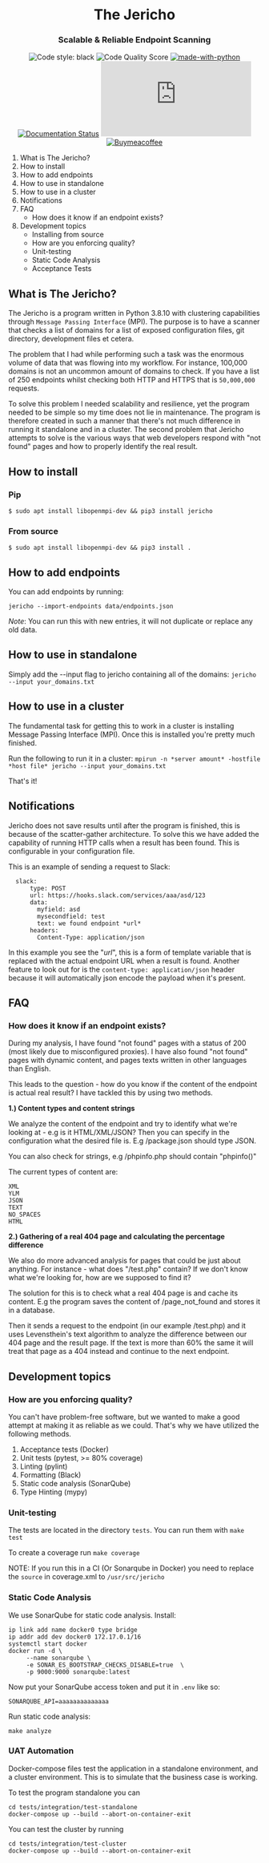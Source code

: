 <div align="center">
<h1>The Jericho</h1>
<h3>Scalable & Reliable Endpoint Scanning</h3>

![Code style: black](https://img.shields.io/badge/code%20style-black-000000.svg)
![Code Quality Score](https://www.code-inspector.com/project/29496/score/svg)
[![made-with-python](https://img.shields.io/badge/Made%20with-Python-1f425f.svg)](https://www.python.org/)
[![Documentation Status](https://readthedocs.org/projects/ansicolortags/badge/?version=latest)](http://ansicolortags.readthedocs.io/?badge=latest)
[![GitHub stars](https://badgen.net/github/stars/Naereen/Strapdown.js)](https://GitHub.com/Naereen/StrapDown.js/stargazers/)
[![Buymeacoffee](https://badgen.net/badge/icon/buymeacoffee?icon=buymeacoffee&label)](https://https://www.buymeacoffee.com/)
</div>

1. What is The Jericho?
2. How to install
3. How to add endpoints
4. How to use in standalone
5. How to use in a cluster
6. Notifications
7. FAQ
   - How does it know if an endpoint exists?
8. Development topics
   - Installing from source
   - How are you enforcing quality?
   - Unit-testing
   - Static Code Analysis
   - Acceptance Tests

## What is The Jericho?

The Jericho is a program written in Python 3.8.10 with clustering capabilities through
```Message Passing Interface``` (MPI). The purpose is to have a scanner that checks a list of
domains for a list of exposed configuration files, git directory, development files et cetera.

The problem that I had while performing such a task was the enormous volume of data that was
flowing into my workflow. For instance, 100,000 domains is not an uncommon amount of domains
to check. If you have a list of 250 endpoints whilst checking both HTTP and HTTPS that is 
```50,000,000``` requests.

To solve this problem I needed scalability and resilience, yet the program
needed to be simple so my time does not lie in maintenance. The program is therefore created in
such a manner that there's not much difference in running it standalone and in a cluster. 
The second problem that Jericho attempts to solve is the various ways that web developers
respond with "not found" pages and how to properly identify the real result.

## How to install

### Pip

```$ sudo apt install libopenmpi-dev && pip3 install jericho```

### From source

```$ sudo apt install libopenmpi-dev && pip3 install .```

## How to add endpoints

You can add endpoints by running:

```jericho --import-endpoints data/endpoints.json```

*Note*: You can run this with new entries, it will not duplicate or replace any old data.

## How to use in standalone

Simply add the --input flag to jericho containing all of the domains:
```jericho --input your_domains.txt```

## How to use in a cluster

The fundamental task for getting this to work in a cluster is installing
Message Passing Interface (MPI). Once this is installed you're pretty much finished.

Run the following to run it in a cluster:
```mpirun -n *server amount* -hostfile *host file* jericho --input your_domains.txt```

That's it!

## Notifications

Jericho does not save results until after the program is finished, this is because of the
scatter-gather architecture. To solve this we have added the capability of running HTTP calls when a result
has been found. This is configurable in your configuration file.

This is an example of sending a request to Slack:

```notifications:
  slack:
      type: POST
      url: https://hooks.slack.com/services/aaa/asd/123
      data:
        myfield: asd
        mysecondfield: test
        text: we found endpoint *url*
      headers:
        Content-Type: application/json
```


In this example you see the "*url*", this is a form of template variable that is replaced with the actual endpoint URL
when a result is found. Another feature to look out for is the ```content-type: application/json``` header because it will
automatically json encode the payload when it's present.

## FAQ

### How does it know if an endpoint exists?

During my analysis, I have found "not found" pages with a status of 200
(most likely due to misconfigured proxies). I have also found "not found" pages with dynamic content, and pages texts
written in other languages than English.

This leads to the question - how do you know if the content of the endpoint is actual real result?
I have tackled this by using two methods.

**1.) Content types and content strings**

We analyze the content of the endpoint and try to identify what we're looking at - e.g is it HTML/XML/JSON?
Then you can specify in the configuration what the desired file is. E.g /package.json should type JSON.

You can also check for strings, e.g /phpinfo.php should contain "phpinfo()"

The current types of content are:

```
XML
YLM
JSON
TEXT
NO_SPACES
HTML
```

**2.) Gathering of a real 404 page and calculating the percentage difference**

We also do more advanced analysis for pages that could be just about anything.
For instance - what does "/test.php" contain? If we don't know what we're looking for,
how are we supposed to find it?

The solution for this is to check what a real 404 page is and cache its content.
E.g the program saves the content of /page_not_found and stores it in a database. 

Then it sends a request to the endpoint (in our example /test.php) and it uses Levensthein's
text algorithm to analyze the difference between our 404 page and the result page. If the text is
more than 60% the same it will treat that page as a 404 instead and continue to the next endpoint.

## Development topics

### How are you enforcing quality?

You can't have problem-free software, but we wanted to make a good attempt at making it
as reliable as we could. That's why we have utilized the following methods.

1. Acceptance tests (Docker)
2. Unit tests (pytest, >= 80% coverage)
3. Linting (pylint)
4. Formatting (Black)
5. Static code analysis (SonarQube)
6. Type Hinting (mypy)

### Unit-testing

The tests are located in the directory ```tests```. You can run them with ```make test```

To create a coverage run ```make coverage```

NOTE: If you run this in a CI (Or Sonarqube in Docker) you need to replace the ```source``` in coverage.xml to ```/usr/src/jericho```

### Static Code Analysis

We use SonarQube for static code analysis. Install:

```
ip link add name docker0 type bridge
ip addr add dev docker0 172.17.0.1/16
systemctl start docker
docker run -d \
     --name sonarqube \
     -e SONAR_ES_BOOTSTRAP_CHECKS_DISABLE=true  \
     -p 9000:9000 sonarqube:latest
```

Now put your SonarQube access token and put it in ```.env``` like so:

```SONARQUBE_API=aaaaaaaaaaaaaa```


Run static code analysis:

```
make analyze
```

### UAT Automation

Docker-compose files test the application in a standalone environment, and a cluster environment.
This is to simulate that the business case is working.

To test the program standalone you can

```
cd tests/integration/test-standalone
docker-compose up --build --abort-on-container-exit
```

You can test the cluster by running

```
cd tests/integration/test-cluster
docker-compose up --build --abort-on-container-exit
```